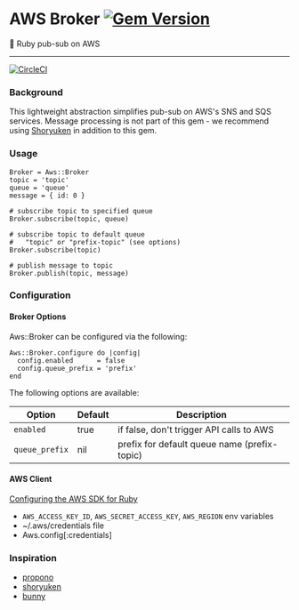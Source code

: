 # AWS Broker [![Gem Version](https://badge.fury.io/rb/aws-broker.svg)](https://badge.fury.io/rb/aws-broker)

:incoming_envelope: Ruby pub-sub on AWS

* * *

[![CircleCI](https://circleci.com/gh/Thanx/aws-broker.svg?style=svg)](https://circleci.com/gh/Thanx/aws-broker)

### Background

This lightweight abstraction simplifies pub-sub on AWS's SNS and SQS services.
Message processing is not part of this gem - we recommend using
[Shoryuken](https://github.com/phstc/shoryuken) in addition to this gem.

### Usage

    Broker = Aws::Broker
    topic = 'topic'
    queue = 'queue'
    message = { id: 0 }

    # subscribe topic to specified queue
    Broker.subscribe(topic, queue)

    # subscribe topic to default queue
    #   "topic" or "prefix-topic" (see options)
    Broker.subscribe(topic)

    # publish message to topic
    Broker.publish(topic, message)

### Configuration

#### Broker Options

Aws::Broker can be configured via the following:

    Aws::Broker.configure do |config|
      config.enabled      = false
      config.queue_prefix = 'prefix'
    end

The following options are available:

| Option         | Default | Description                                      |
|----------------|---------|--------------------------------------------------|
| `enabled`      | true    | if false, don't trigger API calls to AWS         |
| `queue_prefix` | nil     | prefix for default queue name (prefix-topic)     |

#### AWS Client

[Configuring the AWS SDK for Ruby](http://docs.aws.amazon.com/sdk-for-ruby/v3/developer-guide/setup-config.html)

* `AWS_ACCESS_KEY_ID`, `AWS_SECRET_ACCESS_KEY`, `AWS_REGION` env variables
* ~/.aws/credentials file
* Aws.config[:credentials]

### Inspiration

* [propono](https://github.com/iHiD/propono)
* [shoryuken](https://github.com/phstc/shoryuken)
* [bunny](https://github.com/ruby-amqp/bunny)
